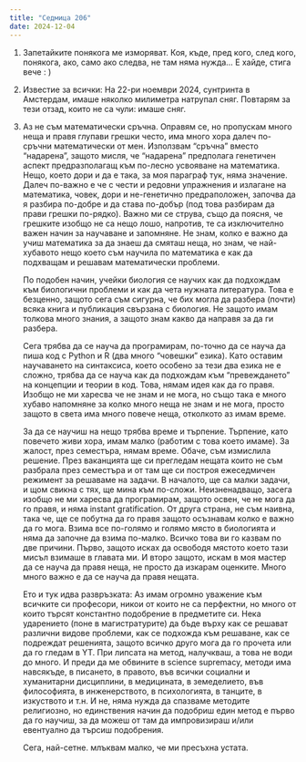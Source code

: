 ```yaml
---
title: "Седмица 206"
date: 2024-12-04
---
```


1. Запетайките понякога ме изморяват. Коя, къде, пред кого, след кого, понякога, ако, само ако следва, не там няма нужда… Е хайде, стига вече : )

2. Известие за всички: 
На 22-ри ноември 2024, сунтринта в Амстердам, имаше няколко милиметра натрупал сняг. Повтарям за тези отзад, които не са чули: имаше сняг.  

3. Аз не съм математически сръчна. Оправям се, но пропускам много неща и правя глупави грешки често, има много хора далеч по-сръчни математически от мен. Използвам “сръчна” вместо “надарена”, защото мисля, че “надарена” предполага генетичен аспект предразполагащ към по-лесно усвояване на математика. Нещо, което дори и да е така, за моя параграф тук, няма значение. Далеч по-важно е че с чести и редовни упражнения и излагане на математика, човек, дори и не-генетично предраположен, започва да я разбира по-добре и да става по-добър (под това разбирам да прави грешки по-рядко). Важно ми се струва, също да поясня, че грешките изобщо не са нещо лошо, напротив, те са изключително важен начин за научаване и запомняне. Не знам, колко е важно да учиш математика за да знаеш да смяташ неща, но знам, че най-хубавото нещо което съм научила по математика е как да подхващам и решавам математически проблеми.

   По подобен начин, учейки биология се научих как да подхождам към биологични проблеми и как да чета нужната литература. Това е безценно, защото сега съм сигурна, че бих могла да разбера (почти) всяка книга и публикация свързана с биология. Не защото имам толкова много знания, а защото знам какво да направя за да ги разбера.
   
   Сега трябва да се науча да програмирам, по-точно да се науча да пиша код с Python и R (два много “човешки” езика). Като оставим научаването на синтаксиса, което особено за тези два езика не е сложно, трябва да се науча как да подхождам към “превеждането” на концепции и теории в код. Това, нямам идея как да го правя. Изобщо не ми харесва че не знам и не мога, но също така е много хубаво напомняне за колко много неща не знам и не мога, просто защото в света има много повече неща, отколкото аз имам време.
   
   За да се научиш на нещо трябва време и търпение. Търпение, като повечето живи хора, имам малко (работим с това което имаме). За жалост, през семестъра, нямам време. Обаче, съм измислила решение. През ваканцията ще си прегледам нещата които не съм разбрала през семестъра и от там ще си построя ежеседмичен режимент за решаваме на задачи. В началото, ще са малки задачи, и щом свикна с тях, ще мина към по-сложи. Неизненадващо, засега изобщо не ми харесва да програмирам, защото освен, че не мога да го правя, и няма instant gratification. От друга страна, не съм наивна, така че, ще се побутна да го правя защото осъзнавам колко е важно да го мога. Взима все по-голямо и голямо място в биологията и няма да започне да взима по-малко. 
Всичко това ви го казвам по две причини. Първо, защото исках да освободя мястото което тази мисъл взимаше в главата ми. И второ защото, искам в моя мастер да се науча да правя неща, не просто да изкарам оценките. Много много важно е да се науча да правя нещата.

   Ето и тук идва развръзката: Аз имам огромно уважение към всичките си професори, никои от които не са перфектни, но много от които търсят константно подобрение в предметите си. Нека ударението (поне в магистратурите) да бъде върху как се решават различни видове проблеми, как се подхожда към решаване, как се подреждат решенията, защото всичко друго мога да го прочета или да го гледам в YT. При липсата на метод, налучкваш, а това не води до много. 
И преди да ме обвините в science supremacy, методи има навсякъде, в писането, в правото, във всички социални и хуманитарни дисциплини, в медицината, в земеделието, във философията, в инженерството, в психологията, в танците, в изкуството и т.н. И не, няма нужда да спазваме методите религиозно, но единствения начин да подобриш един метод е първо да го научиш, за да можеш от там да импровизираш и/или евентуално да търсиш подобрения. 

   Сега, най-сетне. млъквам малко, че ми пресъхна устата. 





<script src="https://utteranc.es/client.js"
        repo="wiseblondie/brum-thoughts-chain"
        issue-term="pathname"
        theme="github-light"
        crossorigin="anonymous"
        async>
</script>
